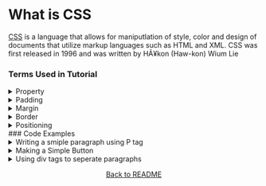 # What is CSS
[CSS](https://en.wikipedia.org/wiki/CSS) is a language that allows for maniputlation of style, color and design of documents that utilize markup languages such as HTML and XML. CSS was first released in 1996 and was written by HÃ¥kon (Haw-kon) Wium Lie 

### Terms Used in Tutorial
<details>
<summary>Property</summary>
A property is an aspect of an element that can be set using CSS to change the design of an HTML element. IE: Color, Background Color, Font Size, etc.
</details>
<details>
<summary>Padding</summary>
Padding refers to the space that surrounds an elements content within said element.
</details>
<details>
<summary>Margin</summary>
Margin refers to the space around an element's border.
</details>
<details>
<summary>Border</summary>
The border of an element is the line that surrounds the elements, however while the border isn't always displayed it acts as a framing device for the element.
</details>
<details>
<summary>Positioning</summary>
Positioning refers to the location that a element will be displayed on a screen, as well as whether the element will be able to move on the screen.
</details>
### Code Examples
<details>
    <summary>Writing a smiple paragraph using P tag</summary>
    <pre><code>&lt;p&gt;Lorem ipsum dolor sit amet, consectetur adipiscing elit. Maecenas nec imperdiet nunc, eu dignissim ipsum. Curabitur varius nisl eu arcu pellentesque, sit amet venenatis est mattis. &lt;/p&gt;</code></pre>
    <p>Lorem ipsum dolor sit amet, consectetur adipiscing elit. Maecenas nec imperdiet nunc, eu dignissim ipsum. Curabitur varius nisl eu arcu pellentesque, sit amet venenatis est mattis.</p>
</details>
<details>
    <summary>Making a Simple Button</summary>
    <pre><code>&lt;button type="button" onclick="alert('Hello world!')"&gt;Click Me!&lt;/button&gt;</code></pre>
    <button type="button" onclick="alert('Hello world!')">Click Me!</button>
</details>
<details>
    <summary>Using div tags to seperate paragraphs</summary>
    <pre><code>&lt;div&gt;&lt;p&gt;Informaiton seperated by a divider.&lt;/p&gt;&lt;/div&gt; &lt;div&gt;&lt;p&gt; information seperated from the other using a divider.&lt;/p&gt; &lt;/div&gt;</code></pre>
    <div><p>Information seperated by a divider.</p></div> <div><p>Information seperated form the other using a divider.</p></div> 
</details>
<p align="center"><a href='https://github.com/JusticeGtrrz/FinalProject-DigitalSystems/blob/main/README.md'>Back to README</a></p>
